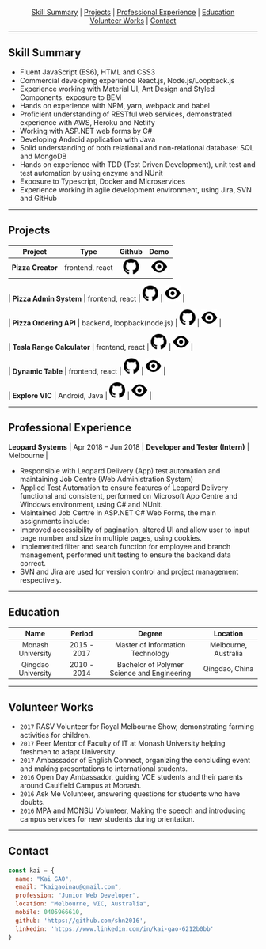 <p align="center">
  <a href="#skill-summary">Skill Summary</a> |
  <a href="#projects">Projects</a> |
  <a href="#professional-experience">Professional Experience</a> |
  <a href="#education">Education</a>
  </br>
  <a href="#volunteer-works">Volunteer Works</a> |
  <a href="#contact">Contact</a>
  </br>
</p>

----
## Skill Summary
*	Fluent JavaScript (ES6), HTML and CSS3
*	Commercial developing experience React.js, Node.js/Loopback.js
*	Experience working with Material UI, Ant Design and Styled Components, exposure to BEM
*	Hands on experience with NPM, yarn, webpack and babel
*	Proficient understanding of RESTful web services, demonstrated experience with AWS, Heroku and Netlify
*	Working with ASP.NET web forms by C#
*	Developing Android application with Java
*	Solid understanding of both relational and non-relational database: SQL and MongoDB
*	Hands on experience with TDD (Test Driven Development), unit test and test automation by using enzyme and NUnit
*	Exposure to Typescript, Docker and Microservices
*	Experience working in agile development environment, using Jira, SVN and GitHub

----

## Projects
| Project | Type | Github | Demo |
|:---:|:---:|:---:|:---:|
| **Pizza Creator** | frontend, react | [![github logo](./assets/favicon.ico)](https://github.com/shn2016/react-pizza-creator) | [![demo logo](./assets/eye.svg)](https://shn2016.github.io/react-pizza-creator/) | 

| **Pizza Admin System** | frontend, react | [![github logo](./assets/favicon.ico)](https://github.com/shn2016/pizza-creator-admin/) | [![demo logo](./assets/eye.svg)](https://shn2016.github.io/pizza-creator-admin/) |

| **Pizza Ordering API** | backend, loopback(node.js) | [![github logo](./assets/favicon.ico)](https://github.com/shn2016/kai-pizza-admin-api) | [![demo logo](./assets/eye.svg)](https://pizza-admin-api.herokuapp.com/explorer/) |

| **Tesla Range Calculator** | frontend, react | [![github logo](./assets/favicon.ico)](https://github.com/shn2016/tesla-range-calculator) | [![demo logo](./assets/eye.svg)](https://shn2016.github.io/tesla-range-calculator/) |

| **Dynamic Table** | frontend, react | [![github logo](./assets/favicon.ico)](https://github.com/shn2016/dynamic-table) | [![demo logo](/assets/eye.svg)](ttps://shn2016.github.io/dynamic-table/) |

| **Explore VIC** | Android, Java | [![github logo](./assets/favicon.ico)](https://github.com/shn2016/ExploreVIC) | [![demo logo](./assets/eye.svg)](https://www.youtube.com/watch?v=Ko3uKH162s8&feature=youtu.be) |

----

## Professional Experience
**Leopard Systems** | Apr 2018 – Jun 2018 | **Developer and Tester (Intern)** | Melbourne |
*	Responsible with Leopard Delivery (App) test automation and maintaining Job Centre (Web Administration System)
*	Applied Test Automation to ensure features of Leopard Delivery functional and consistent, performed on Microsoft App Centre and Windows environment, using C# and NUnit. 
*	Maintained Job Centre in ASP.NET C# Web Forms, the main assignments include:
*	Improved accessibility of pagination, altered UI and allow user to input page number and size in multiple pages, using cookies.
*	Implemented filter and search function for employee and branch management, performed unit testing to ensure the backend data correct. 
*	SVN and Jira are used for version control and project management respectively.

----

## Education

| Name | Period | Degree | Location |
|:---:|:---:|:---:|:---:|
| Monash University |2015 - 2017| Master of Information Technology | Melbourne, Australia |
| Qingdao University |2010 - 2014| Bachelor of Polymer Science and Engineering | Qingdao, China |

----

## Volunteer Works
*	`2017` RASV Volunteer for Royal Melbourne Show, demonstrating farming activities for children.
*	`2017` Peer Mentor of Faculty of IT at Monash University helping freshmen to adapt University.
*	`2017` Ambassador of English Connect, organizing the concluding event and making presentations to international students.
*	`2016` Open Day Ambassador, guiding VCE students and their parents around Caulfield Campus at Monash.
*	`2016` Ask Me Volunteer, answering questions for students who have doubts.
*	`2016` MPA and MONSU Volunteer, Making the speech and introducing campus services for new students during orientation.

----

## Contact

```javascript
const kai = {
  name: "Kai GAO",
  email: "kaigaoinau@gmail.com",
  profession: "Junior Web Developer",
  location: "Melbourne, VIC, Australia",
  mobile: 0405966610,
  github: 'https://github.com/shn2016',
  linkedin: 'https://www.linkedin.com/in/kai-gao-6212b0bb'
}
```
